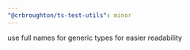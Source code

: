 ```yaml
---
"@crbroughton/ts-test-utils": minor
---
```


use full names for generic types for easier readability
